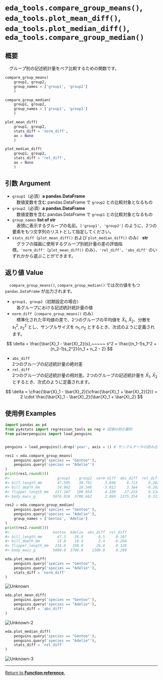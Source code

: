 # `eda_tools.compare_group_means()`, `eda_tools.plot_mean_diff()`, `eda_tools.plot_median_diff()`, `eda_tools.compare_group_median()`

## 概要

　グループ別の記述統計量をペア比較するための関数です。

```python
compare_group_means(
    group1, group2, 
    group_names = ['group1', 'group2']
    )

compare_group_median(
    group1, group2, 
    group_names = ['group1', 'group2']
    )

plot_mean_diff(
    group1, group2, 
    stats_diff = 'norm_diff',
    ax = None
    )

plot_median_diff(
    group1, group2, 
    stats_diff = 'rel_diff',
    ax = None
    )
```

## 引数 Argument

- `group1`（必須）**a pandas.DataFrame** <br>
　数値変数を含む pandas.DataFrame で `group2` との比較対象となるもの
- `group2`（必須）**a pandas.DataFrame** <br>
　数値変数を含む pandas.DataFrame で `group1` との比較対象となるもの
- `group_names` **list of str** <br>
　表頭に表示するグループの名前。`['group1', 'group2']` のように、2つの要素をもつ文字列のリストとして指定してください。
- `stats_diff`（`plot_mean_diff()` および `plot_median_diff()` のみ） **str** <br>
　グラフの描画に使用するグループ別統計量の差の評価指標。`'norm_diff'`（`plot_mean_diff()` のみ）、`'rel_diff'`、`'abs_diff'` のいずれかから選ぶことができます。

## 返り値 Value

　`compare_group_means()`, `compare_group_median()` では次の値をもつ `pandas.DataFrame` が出力されます。

- `group1, group2`（初期設定の場合）</br>
　各グループにおける記述統計統計量の値
- `norm_diff`（`compare_group_means()` のみ）</br>
　標準化された平均値の差で、2つのグループの平均値を $\bar{X}_1$, $\bar{X}_2$、分散を $s^2_1, s^2_2$ とし、サンプルサイズを $n_1, n_2$ とするとき、次式のように定義されます。

$$
\delta = \frac{\bar{X}_1  - \bar{X}_2}{s},~~~~~ s^2 = \frac{(n_1-1)s_1^2 + (n_2-1)s_2^2}{n_1 + n_2 - 2}
$$

- `abs_diff`</br>
 2つのグループの記述統計量の絶対差
- `rel_diff`</br>
 2つのグループの記述統計量の相対差。2つのグループの記述統計量を $\bar{X}_1$, $\bar{X}_2$ とするとき、次式のように定義されます。

$$
\delta = \cfrac{\bar{X}_1  - \bar{X}_2}{\cfrac{\bar{X}_1  + \bar{X}_2}{2}}
= 2 \cdot \frac{\bar{X}_1  - \bar{X}_2}{\bar{X}_1  + \bar{X}_2}
$$

## 使用例 Examples

```python
import pandas as pd
from py4stats import regression_tools as reg # 回帰分析の要約
from palmerpenguins import load_penguins


penguins = load_penguins().drop('year', axis = 1) # サンプルデータの読み込み
```

```python
res1 = eda.compare_group_means(
    penguins.query('species == "Gentoo"'),
    penguins.query('species == "Adelie"')
)
print(res1.round(3))
#>                      group1    group2  norm_diff  abs_diff  rel_diff
#> bill_length_mm       47.505    38.791      3.048     8.713     0.202
#> bill_depth_mm        14.982    18.346     -3.012     3.364    -0.202
#> flipper_length_mm   217.187   189.954      4.180    27.233     0.134
#> body_mass_g        5076.016  3700.662      2.868  1375.354     0.313
```

```python
res2 = eda.compare_group_median(
    penguins.query('species == "Gentoo"'),
    penguins.query('species == "Adelie"'),
    group_names = ['Gentoo', 'Adelie']
)
print(res2.round(3))
#>                    Gentoo  Adelie  abs_diff  rel_diff
#> bill_length_mm       47.3    38.8       8.5     0.197
#> bill_depth_mm        15.0    18.4       3.4    -0.204
#> flipper_length_mm   216.0   190.0      26.0     0.128
#> body_mass_g        5000.0  3700.0    1300.0     0.299
```

```python
eda.plot_mean_diff(
    penguins.query('species == "Gentoo"'),
    penguins.query('species == "Adelie"'),
    stats_diff = 'norm_diff'
)
```

![Unknown](https://github.com/Hirototensho/Py4Stats/assets/55335752/696cbbe0-2c0c-435c-bb9c-71a59a3742f9)

```python
eda.plot_mean_diff(
    penguins.query('species == "Gentoo"'),
    penguins.query('species == "Adelie"'),
    stats_diff = 'abs_diff'
)
```

![Unknown-2](https://github.com/Hirototensho/Py4Stats/assets/55335752/735866a9-aed2-4e10-bac1-6fc7004fba8f)

```python
eda.plot_median_diff(
    penguins.query('species == "Gentoo"'),
    penguins.query('species == "Adelie"'),
    stats_diff = 'rel_diff'
)
```
![Unknown-3](https://github.com/Hirototensho/Py4Stats/assets/55335752/7a496916-e828-44e1-a0e0-d50bb22ecc12)
***
[Return to **Function reference**.](https://github.com/Hirototensho/Py4Stats/blob/main/reference.md)
